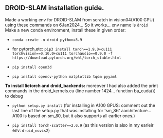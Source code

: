 
## DROID-SLAM installation guide.

Made a working env for DROID-SLAM from scratch in vision04(A100 GPU) using these commands on 6Jan2024... So it works... env name is `droid`
Make a new conda environment, install these in given order: 
- `conda create -n droid python=3.9`

- for pytorch,etc: `pip3 install torch==1.9.0+cu111 torchvision==0.10.0+cu111 torchaudio==0.9.0 -f https://download.pytorch.org/whl/torch_stable.html`

- `pip install open3d`

- `pip install opencv-python matplotlib tqdm pyyaml`

**To install lietorch and droid_backends:** moreover I had also added the print commands in the droid_kernels.cu (line number 1424... function ba_cuda()) to debug
- `python setup.py install` (for installing in A100 GPUS: comment out the last line of the setup.py that was installing for 'sm_86' aarchitecture... A100 is based on sm_80, but it also supports all earlier ones.)

- `pip install torch-scatter==2.0.9` (as this version is also in my earleir env: `droid_novis2`)

